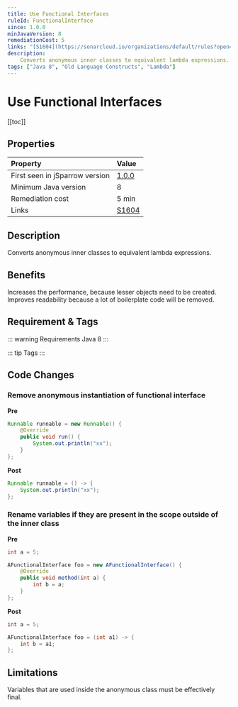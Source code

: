 ```yaml
---
title: Use Functional Interfaces
ruleId: FunctionalInterface
since: 1.0.0
minJavaVersion: 8
remediationCost: 5
links: "[S1604](https://sonarcloud.io/organizations/default/rules?open=squid%3AS1604&rule_key=squid%3AS1604)"
description:
    Converts anonymous inner classes to equivalent lambda expressions.
tags: ["Java 8", "Old Language Constructs", "Lambda"]
---
```


# Use Functional Interfaces

[[toc]]

## Properties

| Property                        | Value |
|:------------------------------- |:----- |
| First seen in jSparrow version  | [1.0.0](/eclipse/release-notes.html#_1-0-0) |
| Minimum Java version            | 8     |
| Remediation cost                | 5 min |
| Links                           | [S1604](https://sonarcloud.io/organizations/default/rules?open=squid%3AS1604&rule_key=squid%3AS1604) |

## Description

Converts anonymous inner classes to equivalent lambda expressions.

## Benefits

Increases the performance, because lesser objects need to be created. Improves readability because a lot of boilerplate code will be removed.

## Requirement & Tags

::: warning Requirements
Java 8
:::

::: tip Tags
<TagLinks />
:::

## Code Changes

### Remove anonymous instantiation of functional interface

__Pre__

```java
Runnable runnable = new Runnable() {
    @Override
    public void run() {
        System.out.println("xx");
    }
};
```

__Post__

```java
Runnable runnable = () -> {
    System.out.println("xx");
};
```

### Rename variables if they are present in the scope outside of the inner class

__Pre__

```java
int a = 5;

AFunctionalInterface foo = new AFunctionalInterface() {
    @Override
    public void method(int a) {
        int b = a;
    }
};
```

__Post__

```java
int a = 5;

AFunctionalInterface foo = (int a1) -> {
    int b = a1;
};
```

## Limitations

Variables that are used inside the anonymous class must be effectively final.

<VersionNotice />

